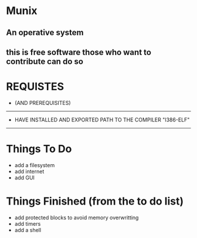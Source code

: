 # Munix
An operative system
------------------------
this is free software those who want to contribute can do so
------------------------

# REQUISTES 
- (AND PREREQUISITES)
-------------------------------
- HAVE INSTALLED AND EXPORTED PATH TO THE COMPILER "I386-ELF"
-------------------------------

# Things To Do

- add a filesystem
- add internet
- add GUI

# Things Finished (from the to do list)

- add protected blocks to avoid memory overwritting 
- add timers
- add a shell
